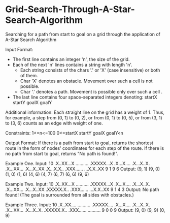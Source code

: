 # Grid-Search-Through-A-Star-Search-Algorithm
Searching for a path from start to goal on a grid through the application of A-Star Search Algorithm

Input Format:
- The first line contains an integer 'n', the size of the grid.
- Each of the next 'n' lines contains a string with length 'n'.
  - Each string consists of the chars '.' or 'X' (case insensitive) or both of them.
  - Char 'X' denotes an obstacle. Movement over such a cell is not possible.
  - Char '.' denotes a path. Movement is possible only over such a cell .
- The last line contains four space-separated integers denoting:
startX startY goalX goalY

Additional information:
Each straight line on the grid has a weight of 1.
Thus, for example, a step from (0, 1) to (0, 2), or from (0, 1) to (0, 5), or from (3, 1) to (3, 6) counts as an edge with weight of one.

Constraints:
1<=n<=100
0<=startX startY goalX goalY<n

Output Format:
If there is a path from start to goal, returns the shortest route in the form of nodes' coordinates for each step of the route.
If there is no path from start to goal, returns "No path is found!".

Example One.
Input:
10
.X..XX...X
..........
.XXXXX...X
.X...X....
.X...X..X.
.X...XX...
.X...X..XX
.X...X.X..
.XXX......
...X.X..XX
9 1 9 6
Output:
(9, 1) (9, 0) (1, 0) (1, 6) (4, 6) (4, 7) (6, 7) (6, 6) (9, 6)

Example Two.
Input:
10
.X..XX...X
..........
.XXXXX...X
.X...X....
.X...X..X.
.X...XX...
.X...X..XX
.XXXXX.X..
.XXX......
...X.X..XX
9 1 4 3
Output:
No path found!  (The goal is surrounded from all sides with obstacles.)

Example Three.
Input:
10
.X..XX....
..........
.XXXXX....
.X...X....
.X...X..X.
.X...XX...
.X...X..X.
.XXXXX.X..
.XXX......
..........
9 0 0 9
Output:
(9, 0) (9, 9) (0, 9)
